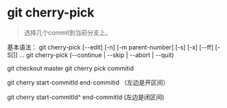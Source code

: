 # git cherry-pick
> 选择几个commit到当前分支上。

基本语法：
git cherry-pick [--edit] [-n] [-m parent-number] [-s] [-x] [--ff]
		  [-S[<keyid>]] <commit>…​
git cherry-pick (--continue | --skip | --abort | --quit)

git checkout master
git cherry pick commitid

git cherry start-commitId  end-commitid  （左边是开区间）

git cherry start-commitId^ end-commitId   (左边是闭区间)
